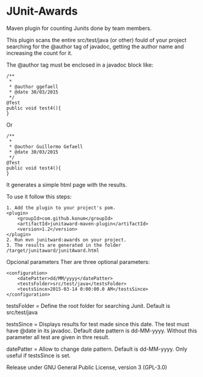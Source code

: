 # JUnit-Awards
Maven plugin for counting Junits done by team members.

This plugin scans the entire src/test/java (or other) fould of your project searching for the @author tag of javadoc, getting the author name and increasing the count for it.

The @author tag must be enclosed in a javadoc block like:

	/**
	 * 
	 * @author ggefaell
	 * @date 30/03/2015
	 */
	@Test
	public void test4(){
	}

Or

	/**
	 * 
	 * @author Guillermo Gefaell
	 * @date 30/03/2015
	 */
	@Test
	public void test4(){
	}

It generates a simple html page with the results.

To use it follow this steps:

    1. Add the plugin to your project's pom. 
    <plugin>
        <groupId>com.github.konum</groupId>
        <artifactId>junitaward-maven-plugin</artifactId>
        <version>1.2</version>
    </plugin> 
    2. Run mvn junitward:awards on your project.
    3. The results are generated in the folder /target/junitaward/junitAward.html

Opcional parameters
Ther are three optional parameters:

    <configuration>
        <datePatter>dd/MM/yyyy</datePatter>
        <testsFolder>src/test/java</testsFolder>
        <testsSince>2015-03-14 0:00:00.0 AM</testsSince>
    </configuration>

testsFolder = Define the root folder for searching Junit. Default is src/test/java

testsSince = Displays results for test made since this date. The test must have @date in its javadoc. Default date pattern is dd-MM-yyyy. Without this parameter all test are given in thre result.

datePatter = Allow to change date pattern. Default is dd-MM-yyyy. Only useful if testsSince is set.

Release under GNU General Public License, version 3 (GPL-3.0)
